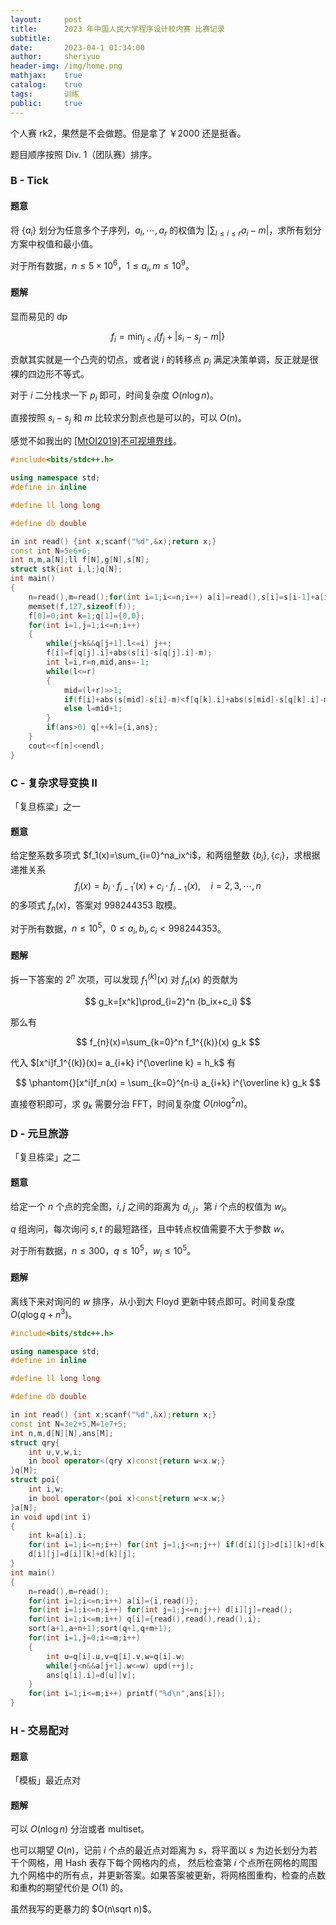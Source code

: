 ```yaml
---
layout:     post
title:      2023 年中国人民大学程序设计校内赛 比赛记录
subtitle: 
date:       2023-04-1 01:34:00
author:     sheriyuo
header-img: /img/home.png
mathjax:    true
catalog:    true
tags:       训练
public:     true
---
```


个人赛 rk2，果然是不会做题。但是拿了 ￥2000 还是挺香。

题目顺序按照 Div. 1（团队赛）排序。	

### B - Tick

#### 题意

将 $\{a_i\}$ 划分为任意多个子序列，$a_l,\cdots,a_r$ 的权值为 $\lvert \sum_{l\leq i\leq r} a_i -m\rvert$，求所有划分方案中权值和最小值。

对于所有数据，$n\leq 5\times 10^6$，$1\leq a_i,m\leq 10^9$。

#### 题解

显而易见的 dp

$$
f_i = \min_{j<i} \{f_j+\lvert s_i-s_j-m\rvert \}
$$


贡献其实就是一个凸壳的切点，或者说 $i$ 的转移点 $p_i$ 满足决策单调，反正就是很裸的四边形不等式。

对于 $i$ 二分栈求一下 $p_i$ 即可，时间复杂度 $O(n\log n)$。

直接按照 $s_i-s_j$ 和 $m$ 比较求分割点也是可以的，可以 $O(n)$。

感觉不如我出的 [[MtOI2019]不可视境界线](https://www.luogu.com.cn/problem/P5617)。

```cpp
#include<bits/stdc++.h>

using namespace std;
#define in inline

#define ll long long

#define db double

in int read() {int x;scanf("%d",&x);return x;}
const int N=5e6+6;
int n,m,a[N];ll f[N],g[N],s[N];
struct stk{int i,l;}q[N];
int main()
{
	n=read(),m=read();for(int i=1;i<=n;i++) a[i]=read(),s[i]=s[i-1]+a[i];
	memset(f,127,sizeof(f));
	f[0]=0;int k=1;q[1]={0,0};
	for(int i=1,j=1;i<=n;i++)
	{
		while(j<k&&q[j+1].l<=i) j++;
		f[i]=f[q[j].i]+abs(s[i]-s[q[j].i]-m);
		int l=i,r=n,mid,ans=-1;
		while(l<=r)
		{
			mid=(l+r)>>1;
			if(f[i]+abs(s[mid]-s[i]-m)<f[q[k].i]+abs(s[mid]-s[q[k].i]-m)) ans=mid,r=mid-1;
			else l=mid+1;
		}
		if(ans>0) q[++k]={i,ans};
	}
	cout<<f[n]<<endl;
}
```

### C - 复杂求导变换 II

「复旦栋梁」之一

#### 题意

给定整系数多项式 $f_1(x)=\sum_{i=0}^na_ix^i$，和两组整数 $\{b_i\},\{c_i\}$，求根据递推关系
$$
f_i(x)=b_i·f_{i-1}'(x)+c_i·f_{i-1}(x),\quad i=2,3,\cdots,n
$$
的多项式 $f_n(x)$，答案对 $998244353$ 取模。

对于所有数据，$n\leq 10^5$，$0\leq a_i,b_i,c_i<998244353$。

#### 题解

拆一下答案的 $2^n$ 次项，可以发现 $f^{(k)}_1(x)$ 对 $f_n(x)$ 的贡献为

$$
g_k=[x^k]\prod_{i=2}^n (b_ix+c_i)
$$

那么有

$$
f_{n}(x)=\sum_{k=0}^n f_1^{(k)}(x) g_k
$$

代入 $[x^i]f_1^{(k)}(x)= a_{i+k} i^{\overline k} = h_k$ 有

$$
\phantom{}[x^i]f_n(x) = \sum_{k=0}^{n-i} a_{i+k} i^{\overline k} g_k
$$

直接卷积即可，求 $g_k$ 需要分治 FFT，时间复杂度 $O\left(n\log^2n\right)$。

### D - 元旦旅游

「复旦栋梁」之二

#### 题意

给定一个 $n$ 个点的完全图，$i,j$ 之间的距离为 $d_{i,j}$，第 $i$ 个点的权值为 $w_i$。

$q$ 组询问，每次询问 $s,t$ 的最短路径，且中转点权值需要不大于参数 $w$。

对于所有数据，$n\leq 300$，$q\leq 10^5$，$w_i\leq 10^5$。

#### 题解

离线下来对询问的 $w$ 排序，从小到大 Floyd 更新中转点即可。时间复杂度 $O(q\log q+n^3)$。

```cpp
#include<bits/stdc++.h>

using namespace std;
#define in inline

#define ll long long

#define db double

in int read() {int x;scanf("%d",&x);return x;}
const int N=3e2+5,M=1e7+5;
int n,m,d[N][N],ans[M];
struct qry{
	int u,v,w,i;
	in bool operator<(qry x)const{return w<x.w;}
}q[M];
struct poi{
	int i,w;
	in bool operator<(poi x)const{return w<x.w;}
}a[N];
in void upd(int i)
{
	int k=a[i].i;
	for(int i=1;i<=n;i++) for(int j=1;j<=n;j++) if(d[i][j]>d[i][k]+d[k][j])
	d[i][j]=d[i][k]+d[k][j];
}
int main()
{
	n=read(),m=read();
	for(int i=1;i<=n;i++) a[i]={i,read()};
	for(int i=1;i<=n;i++) for(int j=1;j<=n;j++) d[i][j]=read();
	for(int i=1;i<=m;i++) q[i]={read(),read(),read(),i};
	sort(a+1,a+n+1);sort(q+1,q+m+1);
	for(int i=1,j=0;i<=m;i++)
	{
		int u=q[i].u,v=q[i].v,w=q[i].w;
		while(j<n&&a[j+1].w<=w) upd(++j);
		ans[q[i].i]=d[u][v];
	}
	for(int i=1;i<=m;i++) printf("%d\n",ans[i]);
}
```

### H - 交易配对

#### 题意

「模板」最近点对

#### 题解

可以 $O(n\log n)$ 分治或者 multiset。

也可以期望 $O(n)$，记前 $i$ 个点的最近点对距离为 $s$，将平面以 $s$ 为边长划分为若干个网格，用 Hash 表存下每个网格内的点， 然后检查第 $i$ 个点所在网格的周围九个网格中的所有点，并更新答案。如果答案被更新，将网格图重构，检查的点数和重构的期望代价是 $O(1)$ 的。

虽然我写的更暴力的 $O(n\sqrt n)$。